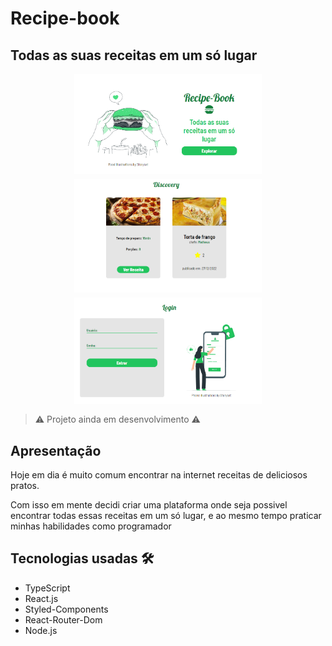 # Recipe-book

## Todas as suas receitas em um só lugar

<div align='center' style='
  display: flex;
  gap: 8px;
  flex-direction: column;
  align-items: center;
  margin: 16px 0;
'>
    <img src='src/assets/Previews/HomePreview.png' alt='preview projeto'style='
      width: 300px
    '/>
    <img src='src/assets/Previews/DiscoveryPreview.png' alt='preview projeto'style='
      width: 300px
    '/>
    <img src='src/assets/Previews/LoginPreview.png' alt='preview projeto'style='
      width: 300px
    '/>

</div>

> ⚠️ Projeto ainda em desenvolvimento ⚠️

## Apresentação

Hoje em dia é muito comum encontrar na internet receitas de deliciosos pratos.

Com isso em mente decidi criar uma plataforma onde seja possivel encontrar todas essas receitas em um só lugar, e ao mesmo tempo praticar minhas habilidades como programador

## Tecnologias usadas 🛠️
* TypeScript
* React.js
* Styled-Components
* React-Router-Dom
* Node.js